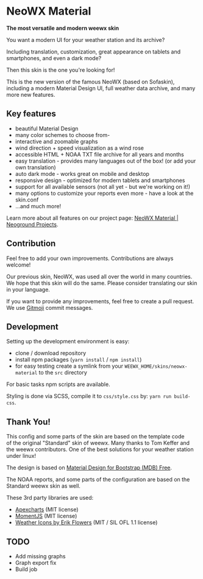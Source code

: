 # NeoWX Material

**The most versatile and modern weewx skin**

You want a modern UI for your weather station and its archive?

Including translation, customization, great appearance on tablets and
smartphones, and even a dark mode?

Then this skin is the one you're looking for!

This is the new version of the famous NeoWX (based on Sofaskin), 
including a modern Material Design UI, full weather data archive, 
and many more new features.

## Key features

- beautiful Material Design
- many color schemes to choose from- 
- interactive and zoomable graphs
- wind direction + speed visualization as a wind rose
- accessible HTML + NOAA TXT file archive for all years and months
- easy translation - provides many languages out of the box! 
  (or add your own translation)
- auto dark mode - works great on mobile and desktop
- responsive design - optimized for modern tablets and smartphones
- support for all available sensors (not all yet - but we're working on it!)
- many options to customize your reports even more - 
  have a look at the skin.conf
- ...and much more!

Learn more about all features on our project page: 
[NeoWX Material | Neoground Projects](https://projects.neoground.com/neowx-material).

## Contribution

Feel free to add your own improvements. Contributions are always welcome!

Our previous skin, NeoWX, was used all over the world in many countries.
We hope that this skin will do the same. Please consider translating our skin
in your language.

If you want to provide any improvements, feel free to create a pull request.
We use [Gitmoji](https://gitmoji.dev/) commit messages.

## Development

Setting up the development environment is easy:

- clone / download repository
- install npm packages (`yarn install` / `npm install`)
- for easy testing create a symlink from your `WEEWX_HOME/skins/neowx-material`
  to the `src` directory
  
For basic tasks npm scripts are available.

Styling is done via SCSS, compile it to `css/style.css` by: `yarn run build-css`.

## Thank You!

This config and some parts of the skin are based on the template code      
of the original "Standard" skin of weewx. Many thanks to Tom Keffer and     
the weewx contributors. 
One of the best solutions for your weather station under linux!

The design is based on 
[Material Design for Bootstrap (MDB) Free](https://mdbootstrap.com).

The NOAA reports, and some parts of the configuration 
are based on the Standard weewx skin as well.

These 3rd party libraries are used:

- [Apexcharts](https://github.com/apexcharts/apexcharts.js) (MIT license)
- [MomentJS](https://github.com/moment/moment) (MIT license)
- [Weather Icons by Erik Flowers](https://github.com/erikflowers/weather-icons)
  (MIT / SIL OFL 1.1 license)

## TODO

- Add missing graphs
- Graph export fix
- Build job
